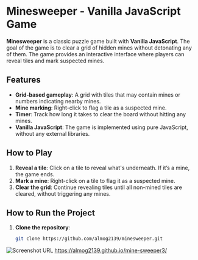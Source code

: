 # Minesweeper - Vanilla JavaScript Game

**Minesweeper** is a classic puzzle game built with **Vanilla JavaScript**. The goal of the game is to clear a grid of hidden mines without detonating any of them. The game provides an interactive interface where players can reveal tiles and mark suspected mines.

## Features

- **Grid-based gameplay**: A grid with tiles that may contain mines or numbers indicating nearby mines.
- **Mine marking**: Right-click to flag a tile as a suspected mine.
- **Timer**: Track how long it takes to clear the board without hitting any mines.
- **Vanilla JavaScript**: The game is implemented using pure JavaScript, without any external libraries.

## How to Play

1. **Reveal a tile**: Click on a tile to reveal what's underneath. If it’s a mine, the game ends.
2. **Mark a mine**: Right-click on a tile to flag it as a suspected mine.
3. **Clear the grid**: Continue revealing tiles until all non-mined tiles are cleared, without triggering any mines.

## How to Run the Project

1. **Clone the repository**:
   ```bash
   git clone https://github.com/almog2139/minesweeper.git
![Screenshot](https://github.com/user-attachments/assets/986f56fd-7ddf-4fbd-ac2d-20faa1e2d807)
URL https://almog2139.github.io/mine-sweeper3/

